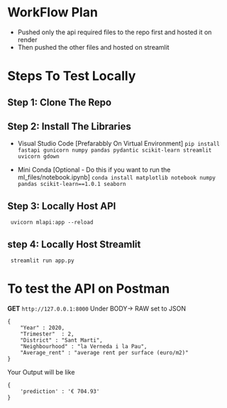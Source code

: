 # WorkFlow Plan
- Pushed only the api required files to the repo first and hosted it on render
- Then pushed the other files and hosted on streamlit

# Steps To Test Locally 
## Step 1: Clone The Repo
## Step 2: Install The Libraries 
- Visual Studio Code [Prefarabbly On Virtual Environment]
```pip install fastapi gunicorn numpy pandas pydantic scikit-learn streamlit uvicorn gdown```

- Mini Conda [Optional - Do this if you want to run the ml_files/notebook.ipynb]
```conda install matplotlib notebook numpy pandas scikit-learn==1.0.1 seaborn```
## Step 3: Locally Host API 
``` uvicorn mlapi:app --reload```
## step 4: Locally Host Streamlit 
``` streamlit run app.py```

# To test the API on Postman
**GET** ```http://127.0.0.1:8000```
Under BODY-> RAW set to JSON 
```
{
    "Year" : 2020, 
    "Trimester"  : 2, 
    "District" : "Sant Marti", 
    "Neighbourhood" : "la Verneda i la Pau", 
    "Average_rent" : "average rent per surface (euro/m2)" 
}
```
Your Output will be like
```
{
    'prediction' : '€ 704.93'
}
```
